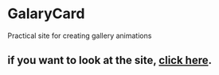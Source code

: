 # GalaryCard
Practical site for creating gallery animations




## if you want to look at the site, [click here](https://olexioio.github.io/GalaryCard/).
